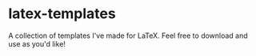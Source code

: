 # latex-templates
A collection of templates I've made for LaTeX.
Feel free to download and use as you'd like!
